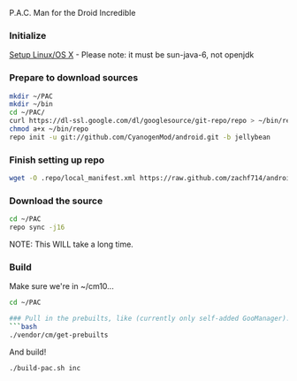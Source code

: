 P.A.C. Man for the Droid Incredible


### Initialize
[Setup Linux/OS X](http://source.android.com/source/initializing.html) - Please note: it must be sun-java-6, not openjdk

### Prepare to download sources
```bash
mkdir ~/PAC
mkdir ~/bin
cd ~/PAC/
curl https://dl-ssl.google.com/dl/googlesource/git-repo/repo > ~/bin/repo
chmod a+x ~/bin/repo
repo init -u git://github.com/CyanogenMod/android.git -b jellybean
```

### Finish setting up repo
```bash
wget -O .repo/local_manifest.xml https://raw.github.com/zachf714/android_device_htc_inc/jellybean-cm/Manifest/local_manifest.xml
```

### Download the source
```bash
cd ~/PAC
repo sync -j16
```
NOTE: This WILL take a long time.

### Build
Make sure we're in ~/cm10...
```bash
cd ~/PAC

### Pull in the prebuilts, like (currently only self-added GooManager)...
```bash
./vendor/cm/get-prebuilts
```
And build!
```bash
./build-pac.sh inc
```

